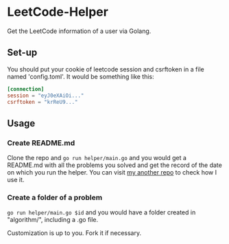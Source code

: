 # LeetCode-Helper
Get the LeetCode information of a user via Golang.

## Set-up
You should put your cookie of leetcode session and csrftoken in a file named 'config.toml'.
It would be something like this:
 ```toml
 [connection]
session = "eyJ0eXAiOi..."
csrftoken = "krReU9..."
```

## Usage
### Create README.md
Clone the repo and ```go run helper/main.go``` and you would get a README.md with all the problems you solved and get the record of the date on which you run the helper.
You can visit [my another repo](https://github.com/jameshwc/LeetCode-ans) to check how I use it.

### Create a folder of a problem
```go run helper/main.go $id``` and you would have a folder created in "algorithm/", including a .go file.

Customization is up to you. Fork it if necessary.
